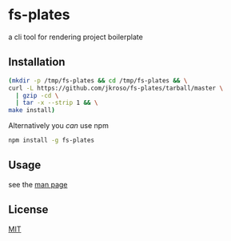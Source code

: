 
# fs-plates

  a cli tool for rendering project boilerplate

## Installation

```sh
(mkdir -p /tmp/fs-plates && cd /tmp/fs-plates && \
curl -L https://github.com/jkroso/fs-plates/tarball/master \
  | gzip -cd \
  | tar -x --strip 1 && \
make install)
```

Alternatively you _can_ use npm

```sh
npm install -g fs-plates
```

## Usage

see the [man page](fsplates.1.md)

## License

[MIT](License)
